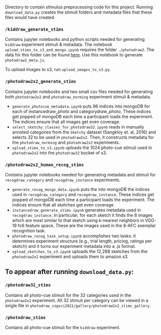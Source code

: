 Directory to contain stimulus preprocessing code for this project. Running `download_data.py` creates the stimuli folders and metadata files that these files would have created.

### `/kiddraw_generate_stims`
Contains jupyter notebooks and python scripts needed for generating `kiddraw` experiment stimuli & metadata. The notebook `upload_stims_to_s3_and_mongo.ipynb` requires the folder `./photodraw2`. The data for this folder can be found [here](https://osf.io/49ypj/). Use this notebook to generate `photodraw2_meta.js`.

To upload images to s3, run `upload_images_to_s3.py`.

### `/photodraw2x2_generate_stims`
Contains jupyter notebooks and two small csv files needed for generating both `photodraw2x2` and `photodraw_norming` experiment stimuli & metadata.
- `generate_photocue_metadata.ipynb` puts 96 indices into mongoDB for each of instancedraw_photo and categorydraw_photo. These indices get popped of mongoDB each time a participant loads the experiment. The indices ensure that all images get even coverage.
- `select_sketchy_classes_for_photodraw32.ipynb` reads in manually annoted categories from the `Sketchy` dataset (Sangkloy et. al, 2016) and selects 32 to be used in `photodraw2x2`. Then, it constructs metadata for the `photodraw_norming` and `photodraw2x2` experiments.
- `upload_stims_to_s3.ipynb` uploads the 1024 photo-cue stimuli used in `photodraw2x2` into the `photodraw32` bucket of s3.

### `/photodraw2x2_human_recog_stims`
Contains jupyter notebooks needed for generating metadata and stimuli for `recogdraw_category` and `recogdraw_instance` experiments.
- `generate_recog_mongo_data.ipynb` puts the into mongoDB the indices used in `recogdraw_category` and `recogdraw_instance`. These indices get popped of mongoDB each time a participant loads the experiment. The indices ensure that all sketches get even coverage. 
- `instancedraw_generate_stims.ipynb` generates metadata used in `recogdraw_instance`. In particular, for each sketch it finds the 8 images which are most similar to that sketch using k-nearest neighbors in VGG-19 fc6 feature space. These are the images used in the 8-AFC exemplar recognition task.
- `photodraw_recog_task_setup.ipynb` accomplishes two tasks: it determines experiment structure (e.g., trial length, pricing, ratings per sketch) and it turns our experiment metadata into a .js format. 
- `upload_sketches_to_s3.ipynb` uploads the 12,288 sketches from the `photodraw2x2` experiment and uploads them to amazon s3. 

## To appear after running `download_data.py`:

### `/photodraw32_stims`
Contains all photo-cue stimuli for the 32 categories used in the `photodraw2x2` experiment. All 32 stimuli per category can be viewed in a single file in `photodraw_cogsci2021/gallery/photodraw2x2_stims_gallery`.

### `/photodraw_stims`
Contains all photo-cue stimuli for the `kiddraw` experiment.
